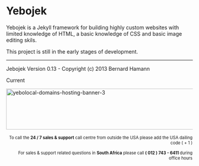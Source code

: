 Yebojek
=======

Yebojek is a Jekyll framework for building highly custom 
websites with limited knowledge of HTML, a basic knowledge 
of CSS and basic image editing skils.

This project is still in the early stages of development.


* * * * * * * * * * * * * * * * * * * * * *

Jebojek Version 0.13 - Copyright (c) 2013 Bernard Hamann

Current

 <img src="http://yebolocal.com/assets/img/yebolocal-domains-hosting-banner-3.png" alt="yebolocal-domains-hosting-banner-3" width="1000" height="110" /><div align="right" style="font-size: 0.8em; "><p style="padding:1px;"> To call the <strong>24 &#47; 7 sales &#38; support</strong> call centre from outside the USA please add the USA dailing code &#40; &#43; 1 &#41;</p>
<p style="padding:1px;">For sales &#38; support related questions in <strong>South Africa</strong> please call <strong>&#40; 012 &#41; 743 &#45; 6411 </strong>during office hours</p>
 </div>
 
